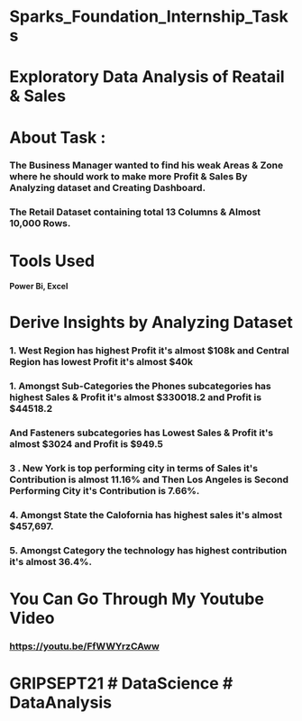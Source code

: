 # Sparks_Foundation_Internship_Tasks

# Exploratory Data Analysis of Reatail & Sales

# About Task :
### The Business Manager wanted to find his weak Areas & Zone where he should work to make more Profit & Sales By Analyzing dataset and Creating Dashboard.
### The Retail Dataset containing total 13 Columns &  Almost 10,000 Rows.

# Tools Used
#### Power Bi, Excel

# Derive Insights by Analyzing Dataset
### 1. West Region has highest Profit it's almost $108k and Central Region has lowest Profit it's almost $40k
### 1. Amongst Sub-Categories the Phones subcategories  has highest Sales & Profit it's almost $330018.2 and Profit is $44518.2 
### And Fasteners subcategories  has Lowest Sales & Profit it's almost $3024 and Profit is $949.5 
### 3 . New York is top performing city in terms of Sales it's Contribution is almost 11.16% and Then Los Angeles is Second Performing City it's Contribution is 7.66%.
### 4. Amongst State the Calofornia has highest sales it's almost $457,697.
### 5. Amongst Category the technology has highest contribution it's almost 36.4%.

# You Can Go Through My Youtube Video
### https://youtu.be/FfWWYrzCAww

# GRIPSEPT21 # DataScience # DataAnalysis
